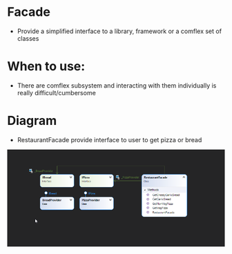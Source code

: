 # Facade
- Provide a simplified interface to a library, framework or a comflex set of classes

# When to use: 
- There are comflex subsystem and interacting with them individually is really difficult/cumbersome 

# Diagram
- RestaurantFacade provide interface to user to get pizza or bread

![CompositeDesignPattern](https://github.com/nghianguyendev/design-pattern/blob/master/StructuralDesignPattern/Facade/facade.png?raw=true)
